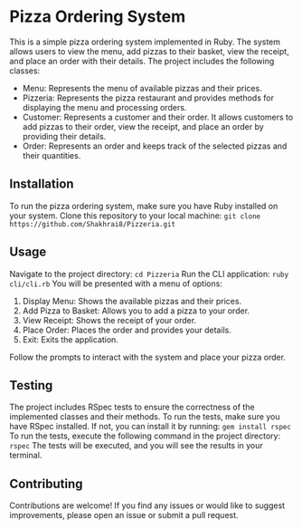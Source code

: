 # Pizza Ordering System
This is a simple pizza ordering system implemented in Ruby. The system allows users to view the menu, add pizzas to their basket, view the receipt, and place an order with their details. The project includes the following classes:

  - Menu: Represents the menu of available pizzas and their prices.
  - Pizzeria: Represents the pizza restaurant and provides methods for displaying the menu and processing orders.
  - Customer: Represents a customer and their order. It allows customers to add pizzas to their order, view the receipt, and place an order by providing their details.
  - Order: Represents an order and keeps track of the selected pizzas and their quantities.

## Installation
To run the pizza ordering system, make sure you have Ruby installed on your system. Clone this repository to your local machine:
`git clone https://github.com/Shakhrai8/Pizzeria.git`

## Usage
Navigate to the project directory:
`cd Pizzeria`
Run the CLI application:
`ruby cli/cli.rb`
You will be presented with a menu of options:

  1. Display Menu: Shows the available pizzas and their prices.
  2. Add Pizza to Basket: Allows you to add a pizza to your order.
  3. View Receipt: Shows the receipt of your order.
  4. Place Order: Places the order and provides your details.
  5. Exit: Exits the application.

Follow the prompts to interact with the system and place your pizza order.

## Testing
The project includes RSpec tests to ensure the correctness of the implemented classes and their methods. To run the tests, make sure you have RSpec installed. If not, you can install it by running:
`gem install rspec`
To run the tests, execute the following command in the project directory:
`rspec`
The tests will be executed, and you will see the results in your terminal.

## Contributing
Contributions are welcome! If you find any issues or would like to suggest improvements, please open an issue or submit a pull request.
